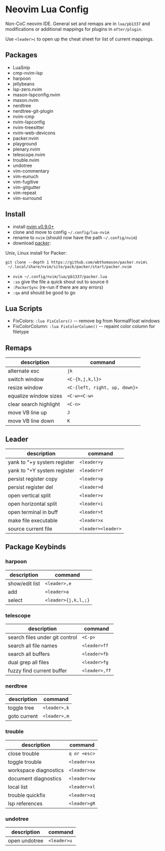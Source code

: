# Neovim Lua Config

Non-CoC neovim IDE. General set and remaps are in `lua/pb1337` and
modifications or additional mappings for plugins in `after/plugin`.

Use `<leader>c` to open up the cheat sheet for list of current mappings.

## Packages
 - LuaSnip
 - cmp-nvim-lsp
 - harpoon
 - jellybeans
 - lsp-zero.nvim
 - mason-lspconfig.nvim
 - mason.nvim
 - nerdtree
 - nerdtree-git-plugin
 - nvim-cmp
 - nvim-lspconfig
 - nvim-treesitter
 - nvim-web-devicons
 - packer.nvim
 - playground
 - plenary.nvim
 - telescope.nvim
 - trouble.nvim
 - undotree
 - vim-commentary
 - vim-eunuch
 - vim-fugitive
 - vim-gitgutter
 - vim-repeat
 - vim-surround

## Install

- install [nvim v0.9.0+](https://github.com/neovim/neovim/wiki/Installing-Neovim)
- clone and move to config `~/.config/lua-nvim`
- rename to `nvim` (should now have the path `~/.config/nvim`)
- download [packer](https://github.com/wbthomason/packer.nvim):

Unix, Linux install for Packer:
```
git clone --depth 1 https://github.com/wbthomason/packer.nvim\
 ~/.local/share/nvim/site/pack/packer/start/packer.nvim
```

- `nvim ~/.config/nvim/lua/pb1337/packer.lua`
- `:so` give the file a quick shout out to source it
- `:PackerSync` (re-run if there are any errors)
- `:qa` and should be good to go

## Lua Scripts

- FixColors: `:lua FixColors()` -- remove bg from NormalFloat windows
- FixColorColumn: `:lua FixColorColumn()` -- repaint color column for filetype

## Remaps

| description | command |
|-------------|---------|
|alternate esc|`jk`|
|switch window|`<C-{h,j,k,l}>`|
|resize window|`<C-{left, right, up, down}>`|
|equalize window sizes| `<C-w><C-w>`|
|clear search highlight|`<C-n>`|
|move VB line up|`J`|
|move VB line down|`K`|

## Leader

| description | command |
|-------------|---------|
|yank to "+y system register|`<leader>y`|
|yank to "+Y  system register|`<leader>Y`|
|persist register copy|`<leader>p`|
|persist register del|`<leader>d`|
|open vertical split|`<leader>v`|
|open horizontal split|`<leader>i`|
|open terminal in buff|`<leader>t`|
|make file executable|`<leader>x`|
|source current file|`<leader><leader>`|

## Package Keybinds

### harpoon

| description | command |
|-------------|---------|
|show/edit list|`<leader>,e`|
|add|`<leader>a`|
|select|`<leader>{j,k,l,;}`|

### telescope

| description | command |
|-------------|---------|
|search files under git control|`<C-p>`|
|search all file names|`<leader>ff`|
|search all buffers|`<leader>fb`|
|dual grep all files|`<leader>fg`|
|fuzzy find current buffer|`<leader>,ff`|

### nerdtree

| description | command |
|-------------|---------|
|toggle tree|`<leader>,k`|
|goto current|`<leader>,m`|

### trouble

| description | command |
|-------------|---------|
|close trouble|`q or <esc>`|
|toggle trouble|`<leader>xx`|
|workspace diagnostics|`<leader>xw`|
|document diagnostics|`<leader>xw`|
|local list|`<leader>xl`|
|trouble quickfix|`<leader>xq`|
|lsp references|`<leader>gR`|

### undotree

| description | command |
|-------------|---------|
|open undotree|`<leader>u`|

